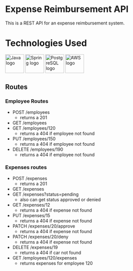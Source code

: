 # Expense Reimbursement API
This is a REST API for an expense reimbursement system.   

# Technologies Used
<img src=https://seeklogo.com/images/J/java-logo-7F8B35BAB3-seeklogo.com.png alt="Java logo" width="60">  <img src="https://spring.io/images/spring-initializr-4291cc0115eb104348717b82161a81de.svg" alt="Spring logo" width="60"> <img src="https://upload.wikimedia.org/wikipedia/commons/thumb/2/29/Postgresql_elephant.svg/1985px-Postgresql_elephant.svg.png" alt="PostgreSQL logo" width="60"> <img src="https://upload.wikimedia.org/wikipedia/commons/thumb/9/93/Amazon_Web_Services_Logo.svg/768px-Amazon_Web_Services_Logo.svg.png?20170912170050" alt="AWS logo" width="60">   

## Routes

### Employee Routes
- POST /employees
    - returns a 201
- GET /employees
- GET /employees/120
    - returns a 404 if employee not found
- PUT /employees/150
    - returns a 404 if employee not found
- DELETE /employees/190
    - returns a 404 if employee not found

### Expenses routes
- POST /expenses
    - returns a 201
- GET /expenses
- GET /expenses?status=pending
    - also can get status approved or denied
- GET /expenses/12
    - returns a 404 if expense not found
- PUT /expenses/15
    - returns a 404 if expense not found
- PATCH /expenses/20/approve
    - returns a 404 if expense not found
- PATCH /expenses/20/deny
    - returns a 404 if expense not found
- DELETE /expenses/19
    - returns a 404 if car not found
- GET /employees/120/expenses
    - returns expenses for employee 120